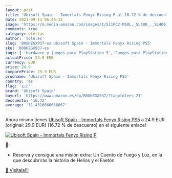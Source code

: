 ```yaml
---
layout: post
title: 'Ubisoft Spain - Immortals Fenyx Rising P al 16.72 % de descuento'
date: 2021-09-13 06:49:12
image: 'https://m.media-amazon.com/images/I/511PC2-M58L._SL500_._SL400_.jpg'
comments: true
category: ofertas
author: 'tole.es'
slug: 'B08HZGX937-es Ubisoft Spain - Immortals Fenyx Rising PS5'
sku: 'B08HZGX937-es'
tags: [ 'Hardware y juegos para PlayStation 5','Juegos para PlayStation 5','Sistemas heredados','Sistemas heredados de Nintendo','Videojuegos','ps5','ubisoft spain', ]
actualPrice: 24.9 EUR
currency: EUR
price: 24.9
comparePrice: 29.9 EUR
prodname: 'Ubisoft Spain - Immortals Fenyx Rising PS5'
country: 'es'
flag: '🇪🇸'
brand: 'Ubisoft Spain'
buyurl: 'https://www.amazon.es/dp/B08HZGX937/?tag=tolees-21'
descuento: '16.72'
average: '31.4326666666667'
---
```


Ahora mismo tienes [Ubisoft Spain - Immortals Fenyx Rising PS5](https://www.amazon.es/dp/B08HZGX937/?tag=tolees-21) a 24.9 EUR (original: 29.9 EUR) (16.72 %  de descuento) en el siguiente enlace!

[![Ubisoft Spain - Immortals Fenyx Rising P](https://m.media-amazon.com/images/I/511PC2-M58L._SL500_._SL400_.jpg)](https://www.amazon.es/dp/B08HZGX937/?tag=tolees-21)

🔎:

- Reserva y consigue una misión extra: Un Cuento de Fuego y Luz, en la que descubrirás la historia de Helios y el Faetón

[🛒 Visítala!!!](https://www.amazon.es/dp/B08HZGX937/?tag=tolees-21)
